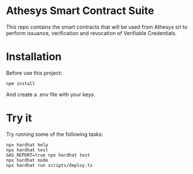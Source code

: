 # Athesys Smart Contract Suite

This repo contains the smart contracts that will be used from Athesys srl to perform issuance, verification and revocation of Verifiable Credentials.

<h1>Installation</h1>
Before use this project:

```shell
npm install
```

And create a .env file with your keys.

<h1>Try it</h1>

Try running some of the following tasks:

```shell
npx hardhat help
npx hardhat test
GAS_REPORT=true npx hardhat test
npx hardhat node
npx hardhat run scripts/deploy.ts
```
